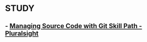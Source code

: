 # STUDY

## **- [Managing Source Code with Git Skill Path - Pluralsight](001.ManagingSourceCodeWithGit_Pluralsight/MANAGINGSOURCECODEWITHGIT.md)**
